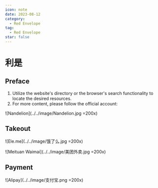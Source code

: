 ```yaml
---
icon: note
date: 2023-08-12
category:
  - Red Envelope
tag:
  - Red Envelope
star: false
---
```


# 利是

## Preface

1. Utilize the website's directory or the browser's search functionality to locate the desired resources.
2. For more content, please follow the official account:

![Nandelion](../../image/Nandelion.jpg =200x)

## Takeout

![Ele.me](../../image/饿了么.jpg =200x)

![Meituan Waimai](../../image/美团外卖.jpg =200x)

## Payment

![Alipay](../../image/支付宝.png =200x)